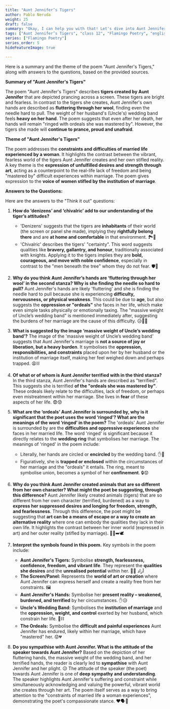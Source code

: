 ```yaml
---
title: "Aunt Jennifer’s Tigers"
author: Pablo Neruda 
weight: 25
draft: false
summary: "Okay, I can help you with that! Let's dive into Aunt Jennifer’s Tigers and the questions related to it ..."
tags: ["Aunt Jennifer’s Tigers", "class 12", "Flamingo Poetry", "english"]
series: ["Flamingo Poetry"]
series_order: 5
hideFeatureImage: true

---
```


Here is a summary and the theme of the poem "Aunt Jennifer's Tigers," along with answers to the questions, based on the provided sources.

**Summary of "Aunt Jennifer's Tigers"**

The poem "Aunt Jennifer's Tigers" describes **tigers created by Aunt Jennifer** that are depicted prancing across a screen. These tigers are bright and fearless. In contrast to the tigers she creates, Aunt Jennifer's own hands are described as **fluttering through her wool**, finding even the needle hard to pull. The weight of her husband's (Uncle's) wedding band feels **heavy on her hand**. The poem suggests that even after her death, her hands will remain "ringed with ordeals she was mastered by". However, the tigers she made will **continue to prance, proud and unafraid**.

**Theme of "Aunt Jennifer's Tigers"**

The poem addresses the **constraints and difficulties of married life experienced by a woman**. It highlights the contrast between the vibrant, fearless world of the tigers Aunt Jennifer creates and her own stifled reality. A key theme is the **expression of unfulfilled desires and strength through art**, acting as a counterpoint to the real-life lack of freedom and being "mastered by" difficult experiences within marriage. The poem gives expression to the **voice of women stifled by the institution of marriage**.

**Answers to the Questions:**

Here are the answers to the "Think it out" questions:

1.  **How do ‘denizens’ and ‘chivalric’ add to our understanding of the tiger’s attitudes?**
    *   'Denizens' suggests that the tigers are **inhabitants** of their world (the screen or panel she made), implying they **rightfully belong there** and are **at home and comfortable** in that environment. 🏞️🐅
    *   'Chivalric' describes the tigers' "certainty". This word suggests qualities like **bravery, gallantry, and honour**, traditionally associated with knights. Applying it to the tigers implies they are **bold, courageous, and move with noble confidence**, especially in contrast to the "men beneath the tree" whom they do not fear. 🛡️💪

2.  **Why do you think Aunt Jennifer’s hands are ‘fluttering through her wool’ in the second stanza? Why is she finding the needle so hard to pull?**
    Aunt Jennifer's hands are likely 'fluttering' and she is finding the needle hard to pull because she is experiencing **difficulty, nervousness, or physical weakness**. This could be due to **age**, but also suggests the **oppression or "ordeals"** she faces in her life, which make even simple tasks physically or emotionally taxing. The "massive weight of Uncle’s wedding band" is mentioned immediately after, suggesting the burdens of her marriage are the cause of this difficulty. 😥💍🧶

3.  **What is suggested by the image ‘massive weight of Uncle’s wedding band’?**
    The image of the 'massive weight of Uncle’s wedding band' suggests that Aunt Jennifer's marriage is **not a source of joy or liberation, but a heavy burden**. It symbolises the **oppression, responsibilities, and constraints** placed upon her by her husband or the institution of marriage itself, making her feel weighed down and perhaps trapped. 😩⛓️

4.  **Of what or of whom is Aunt Jennifer terrified with in the third stanza?**
    In the third stanza, Aunt Jennifer's hands are described as "terrified". This suggests she is terrified **of the "ordeals she was mastered by"**. These ordeals likely relate to the difficulties, lack of freedom, or perhaps even mistreatment within her marriage. She lives in **fear** of these aspects of her life. 😨😟

5.  **What are the ‘ordeals’ Aunt Jennifer is surrounded by, why is it significant that the poet uses the word ‘ringed’? What are the meanings of the word ‘ringed’ in the poem?**
    The 'ordeals' Aunt Jennifer is surrounded by are the **difficulties and oppressive experiences** she faces in her married life. The word 'ringed' is significant because it directly relates to the **wedding ring** that symbolises her marriage. The meanings of 'ringed' in the poem include:
    *   Literally, her hands are circled or **encircled** by the wedding band. ✋💍
    *   Figuratively, she is **trapped or enclosed** within the circumstances of her marriage and the "ordeals" it entails. The ring, meant to symbolise union, becomes a symbol of her **confinement**. 🔒😟

6.  **Why do you think Aunt Jennifer created animals that are so different from her own character? What might the poet be suggesting, through this difference?**
    Aunt Jennifer likely created animals (tigers) that are so different from her own character (terrified, burdened) as a way to **express her suppressed desires and longing for freedom, strength, and fearlessness**. Through this difference, the poet might be suggesting that **art can be a means of escape or a way to create an alternative reality** where one can embody the qualities they lack in their own life. It highlights the contrast between her inner world (expressed in art) and her outer reality (stifled by marriage). 🎨🐅➡️🕊️

7.  **Interpret the symbols found in this poem.**
    Key symbols in the poem include:
    *   **Aunt Jennifer's Tigers:** Symbolise **strength, fearlessness, confidence, freedom, and vibrant life**. They represent the **qualities she desires** and the **unrealised potential** within her. 🐅💪 آزاد
    *   **The Screen/Panel:** Represents the **world of art or creation** where Aunt Jennifer can express herself and create a reality free from her constraints. 🖼️
    *   **Aunt Jennifer's Hands:** Symbolise her **present reality – weakened, burdened, and terrified** by her circumstances. ✋😥
    *   **Uncle's Wedding Band:** Symbolises the **institution of marriage** and the **oppression, weight, and control** exerted by her husband, which constrain her life. 💍⛓️
    *   **The Ordeals:** Symbolise the **difficult and painful experiences** Aunt Jennifer has endured, likely within her marriage, which have "mastered" her. 😟💔

8.  **Do you sympathise with Aunt Jennifer. What is the attitude of the speaker towards Aunt Jennifer?**
    Based on the depiction of her fluttering hands, the massive weight of the wedding band, and her terrified hands, the reader is clearly led to **sympathise** with Aunt Jennifer and her plight. 😥 The attitude of the speaker (the poet) towards Aunt Jennifer is one of **deep sympathy and understanding**. The speaker highlights Aunt Jennifer's suffering and constraint while simultaneously acknowledging and valuing the powerful, vibrant world she creates through her art. The poem itself serves as a way to bring attention to the "constraints of married life a woman experiences", demonstrating the poet's compassionate stance. ❤️🗣️👵